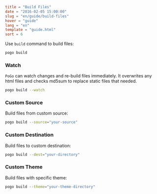 ```toml
title = "Build Files"
date = "2016-02-05 15:00:00"
slug = "en/guide/build-files"
hover = "guide"
lang = "en"
template = "guide.html"
sort = 6
```

Use `build` command to build files:

```bash
pogo build 
```

### Watch

`PoGo` can watch changes and re-build files immediately. It overwrites any html files and checks md5sum to replace static files that needed.

```bash
pogo build --watch
```

### Custom Source

Build files from custom source:

```bash
pogo build --source="your-source"
```

### Custom Destination

Build files to custom destination:

```bash
pogo build --dest="your-directory"
```

### Custom Theme

Build files with specific theme:

```bash
pogo build --theme="your-theme-directory"
```